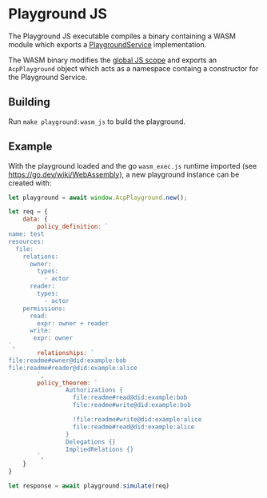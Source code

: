 # Playground JS

The Playground JS executable compiles a binary containing a WASM module which exports a [PlaygroundService](../../proto/sourcenetwork/acp_core/playground.proto) implementation.

The WASM binary modifies the [global JS scope](https://pkg.go.dev/syscall/js#Global) and exports an `AcpPlayground` object which acts as a namespace containg a constructor for the Playground Service.

## Building

Run `make playground:wasm_js` to build the playground.

## Example

With the playground loaded and the go `wasm_exec.js` runtime imported (see https://go.dev/wiki/WebAssembly), a new playground instance can be created with:

```js
let playground = await window.AcpPlayground.new();

let req = {
    data: {
        policy_definition: `
name: test
resources:
  file:
    relations:
      owner:
        types:
          - actor
      reader:
        types:
          - actor
    permissions:
      read:
        expr: owner + reader
      write:
       expr: owner
`,
        relationships: `
file:readme#owner@did:example:bob
file:readme#reader@did:example:alice
        `,
        policy_theorem: `
				Authorizations {
				  file:readme#read@did:example:bob
				  file:readme#write@did:example:bob

				  !file:readme#write@did:example:alice
				  file:readme#read@did:example:alice
				}
				Delegations {}
				ImpliedRelations {}
        `,
    }
}

let response = await playground.simulate(req)
```